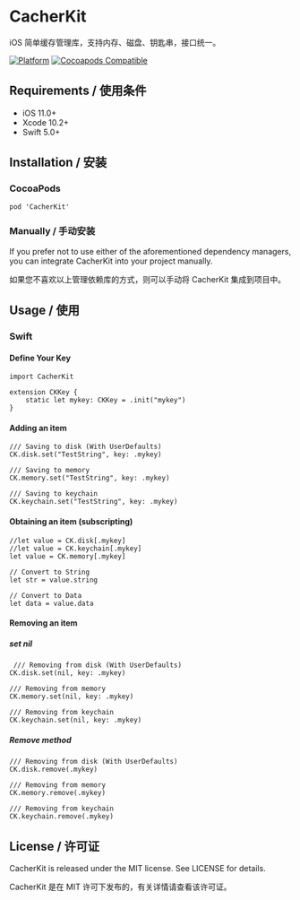 # CacherKit

iOS 简单缓存管理库，支持内存、磁盘、钥匙串，接口统一。

[![Platform](https://img.shields.io/cocoapods/p/CacherKit.svg?style=flat)](https://github.com/ZuopanYao/CacherKit)
[![Cocoapods Compatible](https://img.shields.io/cocoapods/v/CacherKit.svg)](https://cocoapods.org/pods/CacherKit)


## Requirements / 使用条件

- iOS 11.0+ 
- Xcode 10.2+
- Swift 5.0+


## Installation / 安装

### CocoaPods

```
pod 'CacherKit'
```

### Manually / 手动安装

If you prefer not to use either of the aforementioned dependency managers, you can integrate CacherKit into your project manually.

如果您不喜欢以上管理依赖库的方式，则可以手动将 CacherKit 集成到项目中。


## Usage / 使用
### Swift

#### Define Your Key
```
import CacherKit

extension CKKey {
    static let mykey: CKKey = .init("mykey")
}

```

#### Adding an item
```
/// Saving to disk (With UserDefaults)
CK.disk.set("TestString", key: .mykey)
        
/// Saving to memory
CK.memory.set("TestString", key: .mykey)
        
/// Saving to keychain
CK.keychain.set("TestString", key: .mykey)
```

#### Obtaining an item (subscripting)
```
//let value = CK.disk[.mykey]
//let value = CK.keychain[.mykey]
let value = CK.memory[.mykey]
        
// Convert to String
let str = value.string

// Convert to Data
let data = value.data
```

#### Removing an item
##### set nil
```
 /// Removing from disk (With UserDefaults)
CK.disk.set(nil, key: .mykey)
    
/// Removing from memory
CK.memory.set(nil, key: .mykey)
    
/// Removing from keychain
CK.keychain.set(nil, key: .mykey)
```

##### Remove method
```
/// Removing from disk (With UserDefaults)
CK.disk.remove(.mykey)
    
/// Removing from memory
CK.memory.remove(.mykey)
    
/// Removing from keychain
CK.keychain.remove(.mykey)
```


## License / 许可证

CacherKit is released under the MIT license. See LICENSE for details.

CacherKit 是在 MIT 许可下发布的，有关详情请查看该许可证。